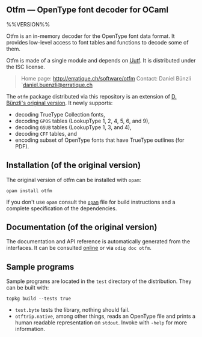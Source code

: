 Otfm — OpenType font decoder for OCaml
-------------------------------------------------------------------------------
%%VERSION%%

Otfm is an in-memory decoder for the OpenType font data format. It
provides low-level access to font tables and functions to decode some
of them.

Otfm is made of a single module and depends on [Uutf][uutf]. It is distributed
under the ISC license.

[uutf]: http://erratique.ch/software/uutf

> Home page: http://erratique.ch/software/otfm
> Contact: Daniel Bünzli `<daniel.buenzli@erratique.ch>

The `otfm` package distributed via this repository is an extension of
[D. Bünzli's original version](https://github.com/dbuenzli/otfm).
It newly supports:

* decoding TrueType Collection fonts,
* decoding `GPOS` tables (LookupType 1, 2, 4, 5, 6, and 9),
* decoding `GSUB` tables (LookupType 1, 3, and 4),
* decoding `CFF` tables, and
* encoding subset of OpenType fonts that have TrueType outlines (for PDF).

## Installation (of the original version)

The original version of otfm can be installed with `opam`:

    opam install otfm

If you don't use `opam` consult the [`opam`](opam) file for build
instructions and a complete specification of the dependencies.


## Documentation (of the original version)

The documentation and API reference is automatically generated
from the interfaces. It can be consulted [online][doc] or via
`odig doc otfm`.

[doc]: http://erratique.ch/software/otfm/doc/Otfm


## Sample programs

Sample programs are located in the `test` directory of the
distribution. They can be built with:

    topkg build --tests true

- `test.byte` tests the library, nothing should fail.
- `otftrip.native`, among other things, reads an OpenType file and
  prints a human readable representation on `stdout`. Invoke with
  `-help` for more information.
